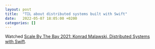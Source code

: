 ```yaml
---
layout: post
title:  "TIL about distributed systems built with Swift"
date:   2022-05-07 18:05:00 +0200
categories: []
---
```


Watched [Scale By The Bay 2021: Konrad Malawski, Distributed Systems with Swift](https://www.youtube.com/watch?v=7yu6mEq8R2Q).
